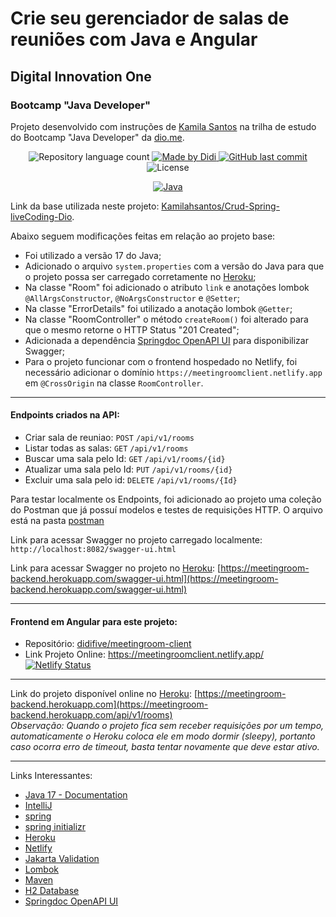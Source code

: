 # Crie seu gerenciador de salas de reuniões com Java e Angular

## Digital Innovation One
### Bootcamp "Java Developer"

Projeto desenvolvido com instruções de [Kamila Santos] na trilha de estudo do Bootcamp "Java Developer" da [dio.me].

<p align="center">
	<img alt="Repository language count" src="https://img.shields.io/github/languages/count/didifive/lab-banco-digital-oo">
<a href="https://www.linkedin.com/in/falvojr/">
		<img alt="Made by Didi" src="https://img.shields.io/badge/made%20by-Didi-blue">
</a>	
<a href="https://github.com/didifive/lab-banco-digital-oo/commits/master">
    <img alt="GitHub last commit" src="https://img.shields.io/github/last-commit/didifive/lab-banco-digital-oo?color=blue">
</a>
<img alt="License" src="https://img.shields.io/badge/license-MIT-brightgreen?color=blue">
</p>

<p align="center">
	<a href="https://dev.java/">
	  <img alt="Java" src="https://img.shields.io/static/v1?color=red&label=Dev&message=Java&style=for-the-badge&logo=Java">
	</a>
</p>

Link da base utilizada neste projeto: [Kamilahsantos/Crud-Spring-liveCoding-Dio].

Abaixo seguem modificações feitas em relação ao projeto base:
* Foi utilizado a versão 17 do Java;
* Adicionado o arquivo `system.properties` com a versão do Java para que o projeto possa ser carregado corretamente no [Heroku];
* Na classe "Room" foi adicionado o atributo `link` e anotações lombok `@AllArgsConstructor`, `@NoArgsConstructor` e `@Setter`;
* Na classe "ErrorDetails" foi utilizado a anotação lombok `@Getter`;
* Na classe "RoomController" o método `createRoom()` foi alterado para que o mesmo retorne o HTTP Status "201 Created";
* Adicionada a dependência [Springdoc OpenAPI UI] para disponibilizar Swagger;
* Para o projeto funcionar com o frontend hospedado no Netlify, foi necessário adicionar o domínio `https://meetingroomclient.netlify.app` em `@CrossOrigin` na classe `RoomController`. 

---

#### Endpoints criados na API: 
* Criar sala de reuniao: `POST` `/api/v1/rooms`
* Listar todas as salas: `GET` `/api/v1/rooms`
* Buscar uma sala pelo Id: `GET` `/api/v1/rooms/{id}`
* Atualizar uma sala pelo Id: `PUT` `/api/v1/rooms/{id}`
* Excluir uma sala pelo id: `DELETE` `/api/v1/rooms/{Id}`

Para testar localmente os Endpoints, foi adicionado ao projeto uma coleção do Postman que já possuí modelos e testes de requisições HTTP. O arquivo está na pasta [postman](https://github.com/didifive/meetingroom-backend/tree/master/postman)

Link para acessar Swagger no projeto carregado localmente: `http://localhost:8082/swagger-ui.html`

Link para acessar Swagger no projeto no [Heroku]: [https://meetingroom-backend.herokuapp.com/swagger-ui.html](https://meetingroom-backend.herokuapp.com/swagger-ui.html)

---

#### Frontend em Angular para este projeto: 
* Repositório: [didifive/meetingroom-client]
* Link Projeto Online: https://meetingroomclient.netlify.app/  
[![Netlify Status](https://api.netlify.com/api/v1/badges/53c4dc7a-b520-4621-9e9f-c94b3178c337/deploy-status)](https://app.netlify.com/sites/meetingroomclient/deploys)

---

Link do projeto disponível online no [Heroku]: [https://meetingroom-backend.herokuapp.com](https://meetingroom-backend.herokuapp.com/api/v1/rooms)  
_Observação: Quando o projeto fica sem receber requisições por um tempo, automaticamente o Heroku coloca ele em modo dormir (sleepy), portanto caso ocorra erro de timeout, basta tentar novamente que deve estar ativo._

---

Links Interessantes:
* [Java 17 - Documentation]
* [IntelliJ]
* [spring]
* [spring initializr]
* [Heroku]
* [Netlify]
* [Jakarta Validation]
* [Lombok]
* [Maven]
* [H2 Database]
* [Springdoc OpenAPI UI]


[dio.me]: https://dio.me/
[Kamila Santos]: https://www.linkedin.com/in/kamila-santos-oliveira/
[Kamilahsantos/Crud-Spring-liveCoding-Dio]: https://github.com/Kamilahsantos/Crud-Spring-liveCoding-Dio
[Heroku]: https://www.heroku.com/
[Jakarta Validation]: https://beanvalidation.org/
[Lombok]: https://projectlombok.org/
[Java 17 - Documentation]: https://docs.oracle.com/en/java/javase/17/
[IntelliJ]: https://www.jetbrains.com/pt-br/idea/
[Maven]: https://maven.apache.org/
[H2 Database]: https://h2database.com/
[spring initializr]: https://start.spring.io/
[spring]: https://spring.io/
[didifive/meetingroom-client]: https://github.com/didifive/meetingroom-client
[Springdoc OpenAPI UI]: https://mvnrepository.com/artifact/org.springdoc/springdoc-openapi-ui/1.5.12
[Netlify]:https://www.netlify.com/